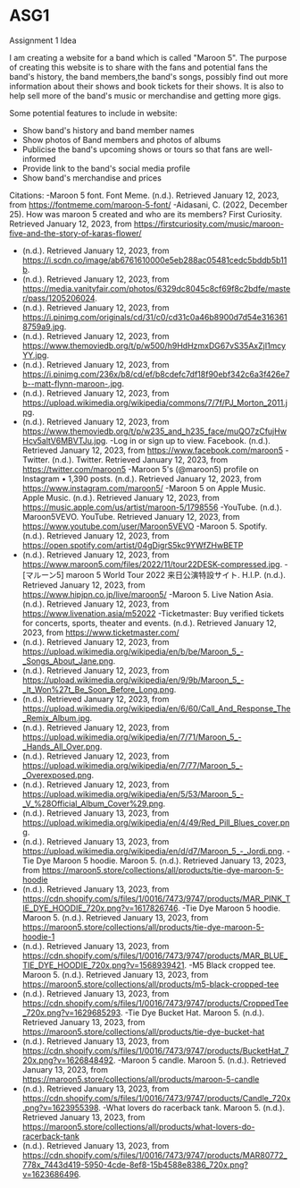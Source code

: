 # ASG1

<p>
Assignment 1 Idea

I am creating a website for a band which is called "Maroon 5". The purpose of creating this website is to share with the fans and potential fans the band's history, the band members,the band's songs, possibly find out more information about their shows and book tickets for their shows. It is also to help sell more of the band's music or merchandise and getting more gigs.

Some potential features to include in website:

<ul>
    <li>Show band's history and band member names</li>
    <li>Show photos of Band members and photos of albums</li>
    <li>Publicise the band's upcoming shows or tours so that fans are well-informed</li>
    <li>Provide link to the band's social media profile</li>
    <li>Show band's merchandise and prices</li>
</ul>

Citations:
-Maroon 5 font. Font Meme. (n.d.). Retrieved January 12, 2023, from https://fontmeme.com/maroon-5-font/ 
-Aidasani, C. (2022, December 25). How was maroon 5 created and who are its members? First Curiosity. Retrieved January 12, 2023, from https://firstcuriosity.com/music/maroon-five-and-the-story-of-karas-flower/ 
- (n.d.). Retrieved January 12, 2023, from https://i.scdn.co/image/ab6761610000e5eb288ac05481cedc5bddb5b11b.
- (n.d.). Retrieved January 12, 2023, from https://media.vanityfair.com/photos/6329dc8045c8cf69f8c2bdfe/master/pass/1205206024. 
- (n.d.). Retrieved January 12, 2023, from https://i.pinimg.com/originals/cd/31/c0/cd31c0a46b8900d7d54e3163618759a9.jpg.
- (n.d.). Retrieved January 12, 2023, from https://www.themoviedb.org/t/p/w500/h9HdHzmxDG67vS35AxZjI1mcyYY.jpg. 
- (n.d.). Retrieved January 12, 2023, from https://i.pinimg.com/236x/b8/cd/ef/b8cdefc7df18f90ebf342c6a3f426e7b--matt-flynn-maroon-.jpg. 
- (n.d.). Retrieved January 12, 2023, from https://upload.wikimedia.org/wikipedia/commons/7/7f/PJ_Morton_2011.jpg. 
- (n.d.). Retrieved January 12, 2023, from https://www.themoviedb.org/t/p/w235_and_h235_face/muQO7zCfujHwHcv5altV6MBVTJu.jpg. 
-Log in or sign up to view. Facebook. (n.d.). Retrieved January 12, 2023, from https://www.facebook.com/maroon5 
-Twitter. (n.d.). Twitter. Retrieved January 12, 2023, from https://twitter.com/maroon5 
-Maroon 5's (@maroon5) profile on Instagram • 1,390 posts. (n.d.). Retrieved January 12, 2023, from https://www.instagram.com/maroon5/ 
-Maroon 5 on Apple Music. Apple&nbsp;Music. (n.d.). Retrieved January 12, 2023, from https://music.apple.com/us/artist/maroon-5/1798556 
-YouTube. (n.d.). Maroon5VEVO. YouTube. Retrieved January 12, 2023, from https://www.youtube.com/user/Maroon5VEVO 
-Maroon 5. Spotify. (n.d.). Retrieved January 12, 2023, from https://open.spotify.com/artist/04gDigrS5kc9YWfZHwBETP 
- (n.d.). Retrieved January 12, 2023, from https://www.maroon5.com/files/2022/11/tour22DESK-compressed.jpg. 
-[マルーン5] maroon 5 World Tour 2022 来日公演特設サイト. H.I.P. (n.d.). Retrieved January 12, 2023, from https://www.hipjpn.co.jp/live/maroon5/ 
-Maroon 5. Live Nation Asia. (n.d.). Retrieved January 12, 2023, from https://www.livenation.asia/m52022 
-Ticketmaster: Buy verified tickets for concerts, sports, theater and events. (n.d.). Retrieved January 12, 2023, from https://www.ticketmaster.com/ 
- (n.d.). Retrieved January 12, 2023, from https://upload.wikimedia.org/wikipedia/en/b/be/Maroon_5_-_Songs_About_Jane.png. 
- (n.d.). Retrieved January 12, 2023, from https://upload.wikimedia.org/wikipedia/en/9/9b/Maroon_5_-_It_Won%27t_Be_Soon_Before_Long.png. 
- (n.d.). Retrieved January 12, 2023, from https://upload.wikimedia.org/wikipedia/en/6/60/Call_And_Response_The_Remix_Album.jpg. 
- (n.d.). Retrieved January 12, 2023, from https://upload.wikimedia.org/wikipedia/en/7/71/Maroon_5_-_Hands_All_Over.png. 
- (n.d.). Retrieved January 12, 2023, from https://upload.wikimedia.org/wikipedia/en/7/77/Maroon_5_-_Overexposed.png. 
- (n.d.). Retrieved January 12, 2023, from https://upload.wikimedia.org/wikipedia/en/5/53/Maroon_5_-_V_%28Official_Album_Cover%29.png. 
- (n.d.). Retrieved January 13, 2023, from https://upload.wikimedia.org/wikipedia/en/4/49/Red_Pill_Blues_cover.png. 
- (n.d.). Retrieved January 13, 2023, from https://upload.wikimedia.org/wikipedia/en/d/d7/Maroon_5_-_Jordi.png. 
-Tie Dye Maroon 5 hoodie. Maroon 5. (n.d.). Retrieved January 13, 2023, from https://maroon5.store/collections/all/products/tie-dye-maroon-5-hoodie 
- (n.d.). Retrieved January 13, 2023, from https://cdn.shopify.com/s/files/1/0016/7473/9747/products/MAR_PINK_TIE_DYE_HOODIE_720x.png?v=1617826746. 
-Tie Dye Maroon 5 hoodie. Maroon 5. (n.d.). Retrieved January 13, 2023, from https://maroon5.store/collections/all/products/tie-dye-maroon-5-hoodie-1 
- (n.d.). Retrieved January 13, 2023, from https://cdn.shopify.com/s/files/1/0016/7473/9747/products/MAR_BLUE_TIE_DYE_HOODIE_720x.png?v=1568939421. 
-M5 Black cropped tee. Maroon 5. (n.d.). Retrieved January 13, 2023, from https://maroon5.store/collections/all/products/m5-black-cropped-tee 
- (n.d.). Retrieved January 13, 2023, from https://cdn.shopify.com/s/files/1/0016/7473/9747/products/CroppedTee_720x.png?v=1629685293. 
-Tie Dye Bucket Hat. Maroon 5. (n.d.). Retrieved January 13, 2023, from https://maroon5.store/collections/all/products/tie-dye-bucket-hat 
- (n.d.). Retrieved January 13, 2023, from https://cdn.shopify.com/s/files/1/0016/7473/9747/products/BucketHat_720x.png?v=1626848492. 
-Maroon 5 candle. Maroon 5. (n.d.). Retrieved January 13, 2023, from https://maroon5.store/collections/all/products/maroon-5-candle 
- (n.d.). Retrieved January 13, 2023, from https://cdn.shopify.com/s/files/1/0016/7473/9747/products/Candle_720x.png?v=1623955398. 
-What lovers do racerback tank. Maroon 5. (n.d.). Retrieved January 13, 2023, from https://maroon5.store/collections/all/products/what-lovers-do-racerback-tank 
- (n.d.). Retrieved January 13, 2023, from https://cdn.shopify.com/s/files/1/0016/7473/9747/products/MAR80772_778x_7443d419-5950-4cde-8ef8-15b4588e8386_720x.png?v=1623686496. 
</p>

